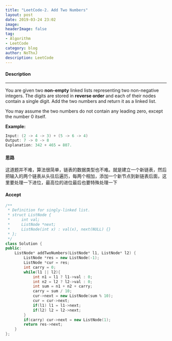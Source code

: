 ```yaml
---
title: "LeetCode-2. Add Two Numbers"
layout: post
date: 2019-03-24 23:02
image: 
headerImage: false
tag:
- Algorithm
- LeetCode
category: blog
author: NoThxJ
description: LeetCode
---
```


#### Description

------

You are given two **non-empty** linked lists representing two non-negative integers. The digits are stored in **reverse order** and each of their nodes contain a single digit. Add the two numbers and return it as a linked list.

You may assume the two numbers do not contain any leading zero, except the number 0 itself.

**Example:**

```c++
Input: (2 -> 4 -> 3) + (5 -> 6 -> 4)
Output: 7 -> 0 -> 8
Explanation: 342 + 465 = 807.
```

#### 思路

这道题并不难，算法很简单，链表的数据类型也不难。就是建立一个新链表，然后把输入的两个链表从头往后遍历，每两个相加，添加一个新节点到新链表后面，这里要处理一下进位，最高位的进位最后也要特殊处理一下

#### Accept

```c++
/**
 * Definition for singly-linked list.
 * struct ListNode {
 *     int val;
 *     ListNode *next;
 *     ListNode(int x) : val(x), next(NULL) {}
 * };
 */
class Solution {
public:
    ListNode* addTwoNumbers(ListNode* l1, ListNode* l2) {
        ListNode *res = new ListNode(-1);
        ListNode *cur = res;
        int carry = 0;
        while(l1 || l2){
            int n1 = l1 ? l1->val : 0;
            int n2 = l2 ? l2->val : 0;
            int sum = n1 + n2 + carry;
            carry = sum / 10;
            cur->next = new ListNode(sum % 10);
            cur = cur->next;
            if(l1) l1 = l1->next;
            if(l2) l2 = l2->next;
        }
        if(carry) cur->next = new ListNode(1);
        return res->next;
    }
};				
```

